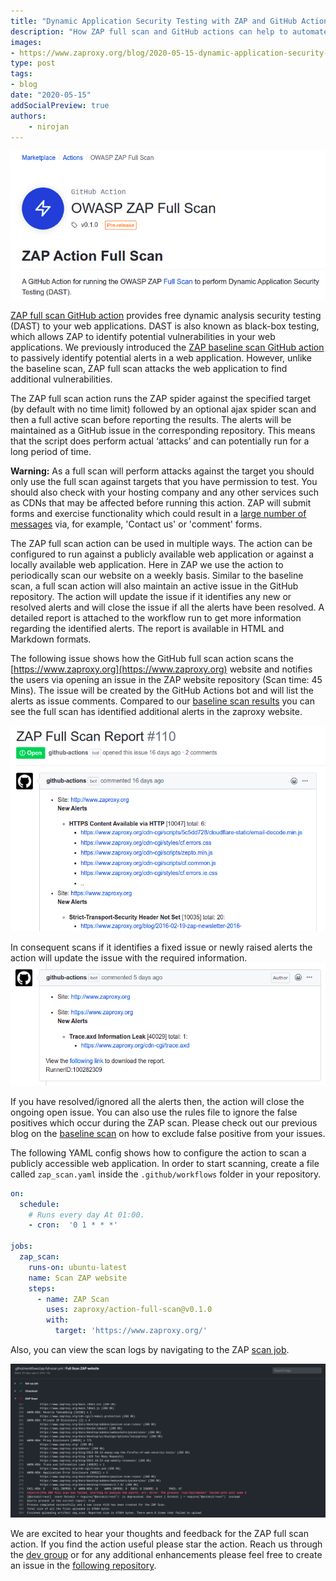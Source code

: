 ```yaml
---
title: "Dynamic Application Security Testing with ZAP and GitHub Actions"
description: "How ZAP full scan and GitHub actions can help to automate the security testing"
images:
- https://www.zaproxy.org/blog/2020-05-15-dynamic-application-security-testing-with-zap-and-github-actions/images/zap-action.png
type: post
tags:
- blog
date: "2020-05-15"
addSocialPreview: true
authors:
    - nirojan
---
```


[![zap-action](./images/zap-action.png)](https://github.com/marketplace/actions/owasp-zap-full-scan)

[ZAP full scan GitHub action](https://github.com/marketplace/actions/owasp-zap-full-scan) provides free dynamic analysis 
security testing (DAST) to your web applications. DAST is also known as black-box testing, which allows ZAP to identify 
potential vulnerabilities in your web applications. We previously introduced the [ZAP baseline scan GitHub action](https://github.com/marketplace/actions/owasp-zap-baseline-scan) 
to passively identify potential alerts in a web application. However, unlike the baseline scan, ZAP full scan attacks the web application 
to find additional vulnerabilities.

The ZAP full scan action runs the ZAP spider against the specified target (by default with no time limit) followed by an optional ajax spider scan and then a full active scan before reporting the results. The alerts will be maintained as a GitHub issue in the corresponding repository. This means that the script does perform actual ‘attacks’ and can potentially run for a long period of time.

**Warning:** 
As a full scan will perform attacks against the target you should only use the full scan against targets that you have 
permission to test. You should also check with your hosting company and any other services such as CDNs that may be 
affected before running this action. ZAP will submit forms and exercise functionality which could result in a 
[large number of messages](/faq/how-can-i-prevent-zap-from-sending-me-1000s-of-emails-via-a-contact-us-form/) via, 
for example, 'Contact us' or 'comment' forms.

The ZAP full scan action can be used in multiple ways. The action can be configured to run against a publicly available 
web application or against a locally available web application. Here in ZAP we use the action to periodically scan our 
website on a weekly basis. Similar to the baseline scan, a full scan action will also maintain an active issue in the 
GitHub repository. The action will update the issue if it identifies any new or resolved alerts and will close the 
issue if all the alerts have been resolved. A detailed report is attached to the workflow run to get more information 
regarding the identified alerts. The report is available in HTML and Markdown formats.

The following issue shows how the GitHub full scan action scans the [https://www.zaproxy.org](https://www.zaproxy.org) 
website and notifies the users via opening an issue in the ZAP website repository (Scan time: 45 Mins). The issue will be created by the 
GitHub Actions bot and will list the alerts as issue comments. Compared to our [baseline scan results](https://github.com/zaproxy/zaproxy-website/issues/93#issue-597219582) 
you can see the full scan has identified additional alerts in the zaproxy website.

[![issue open](images/zap-issue-1.png)](https://github.com/zaproxy/zaproxy-website/issues/110#issue-609117077)

In consequent scans if it identifies a fixed issue or newly raised alerts the action will update the issue with the required information.
[![comment with issues resolved](images/zap-issue-2.png)](https://github.com/zaproxy/zaproxy-website/issues/110#issuecomment-626256038)

If you have resolved/ignored all the alerts then, the action will close the ongoing open issue. You can also use the 
rules file to ignore the false positives which occur during the ZAP scan. Please check out our previous blog on the 
[baseline scan](/blog/2020-04-09-automate-security-testing-with-zap-and-github-actions/) on how to exclude false positive from your issues.

The following YAML config shows how to configure the action to scan a publicly accessible web application. 
In order to start scanning, create a file called `zap_scan.yaml` inside the `.github/workflows` 
folder in your repository. 

```yaml
on:
  schedule:
    # Runs every day At 01:00.
    - cron:  '0 1 * * *'

jobs:
  zap_scan:
    runs-on: ubuntu-latest
    name: Scan ZAP website
    steps:
      - name: ZAP Scan
        uses: zaproxy/action-full-scan@v0.1.0
        with:
          target: 'https://www.zaproxy.org/'
```

Also, you can view the scan logs by navigating to the ZAP [scan job](https://github.com/zaproxy/zaproxy-website/runs/629858267?check_suite_focus=true).

[![scan-job](./images/scan-job.png)](https://github.com/zaproxy/zaproxy-website/runs/629858267?check_suite_focus=true)

We are excited to hear your thoughts and feedback for the ZAP full scan action. If you find the action useful please star 
the action. Reach us through the [dev group](https://groups.google.com/group/zaproxy-develop) or for any additional enhancements 
please feel free to create an issue in the [following repository](https://github.com/zaproxy/action-full-scan).
